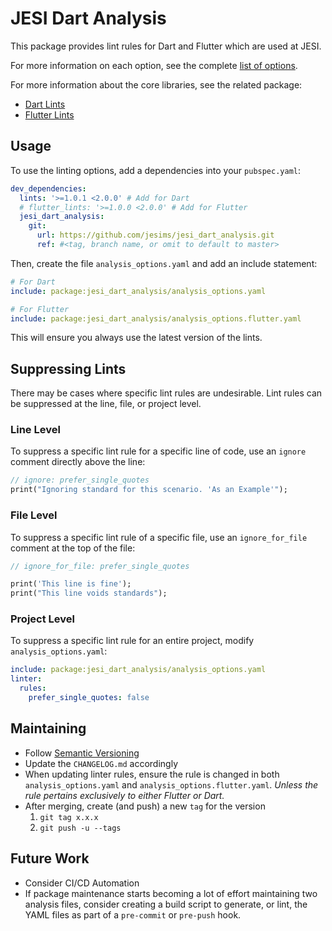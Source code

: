 # JESI Dart Analysis

This package provides lint rules for Dart and Flutter which are used at JESI.

For more information on each option, see the complete [list of options](https://dart.dev/tools/linter-rules).

For more information about the core libraries, see the related package:

- [Dart Lints](https://pub.dev/packages/lints)
- [Flutter Lints](https://pub.dev/packages/flutter_lints)

## Usage

To use the linting options, add a dependencies into your `pubspec.yaml`:

```yaml
dev_dependencies:
  lints: '>=1.0.1 <2.0.0' # Add for Dart
  # flutter_lints: '>=1.0.0 <2.0.0' # Add for Flutter
  jesi_dart_analysis:
    git:
      url: https://github.com/jesims/jesi_dart_analysis.git
      ref: #<tag, branch name, or omit to default to master>
```

Then, create the file `analysis_options.yaml` and add an include statement:

```yaml
# For Dart
include: package:jesi_dart_analysis/analysis_options.yaml

# For Flutter
include: package:jesi_dart_analysis/analysis_options.flutter.yaml
```

This will ensure you always use the latest version of the lints.

## Suppressing Lints

There may be cases where specific lint rules are undesirable. Lint rules can be suppressed at the line, file, or project
level.

### Line Level

To suppress a specific lint rule for a specific line of code, use an `ignore` comment directly above the line:

```dart
// ignore: prefer_single_quotes
print("Ignoring standard for this scenario. 'As an Example'");
```

### File Level

To suppress a specific lint rule of a specific file, use an `ignore_for_file` comment at the top of the file:

```dart
// ignore_for_file: prefer_single_quotes

print('This line is fine');
print("This line voids standards");
```

### Project Level

To suppress a specific lint rule for an entire project, modify `analysis_options.yaml`:

```yaml
include: package:jesi_dart_analysis/analysis_options.yaml
linter:
  rules:
    prefer_single_quotes: false
```

## Maintaining

- Follow [Semantic Versioning](https://semver.org/)
- Update the `CHANGELOG.md` accordingly
- When updating linter rules, ensure the rule is changed in both `analysis_options.yaml` and
  `analysis_options.flutter.yaml`. _Unless the rule pertains exclusively to either Flutter or Dart._
- After merging, create (and push) a new `tag` for the version
  1. `git tag x.x.x`
  1. `git push -u --tags`

## Future Work

- Consider CI/CD Automation
- If package maintenance starts becoming a lot of effort maintaining two analysis files, consider creating a build
  script to generate, or lint, the YAML files as part of a `pre-commit` or `pre-push` hook.

